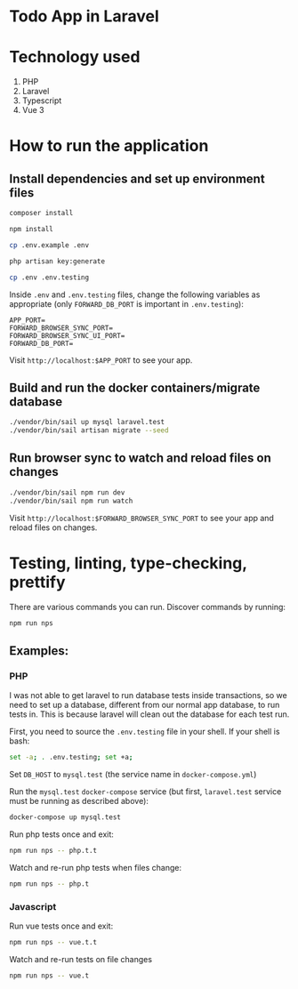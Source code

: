 # Todo App in Laravel

# Technology used

1. PHP
2. Laravel
3. Typescript
4. Vue 3

# How to run the application

## Install dependencies and set up environment files

```sh
composer install

npm install

cp .env.example .env

php artisan key:generate

cp .env .env.testing
```

Inside `.env` and `.env.testing` files, change the following variables as
appropriate (only `FORWARD_DB_PORT` is important in `.env.testing`):

```
APP_PORT=
FORWARD_BROWSER_SYNC_PORT=
FORWARD_BROWSER_SYNC_UI_PORT=
FORWARD_DB_PORT=
```

Visit `http://localhost:$APP_PORT` to see your app.

## Build and run the docker containers/migrate database

```sh
./vendor/bin/sail up mysql laravel.test
./vendor/bin/sail artisan migrate --seed
```

## Run browser sync to watch and reload files on changes

```sh
./vendor/bin/sail npm run dev
./vendor/bin/sail npm run watch
```

Visit `http://localhost:$FORWARD_BROWSER_SYNC_PORT` to see your app and
reload files on changes.

# Testing, linting, type-checking, prettify

There are various commands you can run. Discover commands by running:

```sh
npm run nps
```

## Examples:

### PHP

I was not able to get laravel to run database tests inside transactions, so we
need to set up a database, different from our normal app database, to run tests
in. This is because laravel will clean out the database for each test run.

First, you need to source the `.env.testing` file in your shell.
If your shell is bash:

```sh
set -a; . .env.testing; set +a;
```

Set `DB_HOST` to `mysql.test` (the service name in `docker-compose.yml`)

Run the `mysql.test` `docker-compose` service (but first, `laravel.test`
service must be running as described above):

```sh
docker-compose up mysql.test
```

Run php tests once and exit:

```sh
npm run nps -- php.t.t
```

Watch and re-run php tests when files change:

```sh
npm run nps -- php.t
```

### Javascript

Run vue tests once and exit:

```sh
npm run nps -- vue.t.t
```

Watch and re-run tests on file changes

```sh
npm run nps -- vue.t
```
